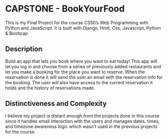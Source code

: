 # CAPSTONE - BookYourFood

This is my Final Project for the course CS50’s Web Programming with Python and JavaScript. It is built with Django, Hmtl, Css, Javascript, Python & Bootsrap

## Description

Build an app that lets you book where you want to eat today! This app will let you log in and choose from a series of previously added restaurants and let you make a booking for the place you want to reserve.
When the reservation is done it will send the user an email with the reservation info for the booking. The user will also have access to the current reservation it holds and the history of reservations made.

## Distinctiveness and Complexity

I believe my project is distant enough from the projects done in this course since it handles email interaction with the users and manages dates, times, and timezone awareness logic which wasn't used in the previous projects for the course.

